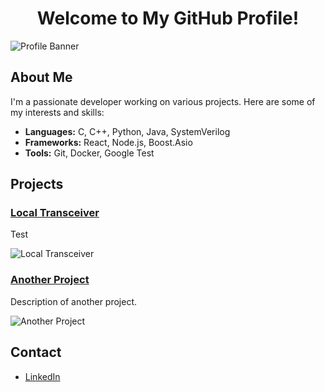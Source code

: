 <h1 align="center">Welcome to My GitHub Profile!</h1>

![Profile Banner](https://your-image-url.com/banner.png)

## About Me
I'm a passionate developer working on various projects. Here are some of my interests and skills:

- **Languages:** C, C++, Python, Java, SystemVerilog
- **Frameworks:** React, Node.js, Boost.Asio
- **Tools:** Git, Docker, Google Test

## Projects
### [Local Transceiver](https://github.com/yourusername/local-transceiver)
Test

![Local Transceiver](https://your-image-url.com/local-transceiver.png)

### [Another Project](https://github.com/yourusername/another-project)
Description of another project.

![Another Project](https://your-image-url.com/another-project.png)

## Contact
- [LinkedIn](https://www.linkedin.com/in/jngm/)
